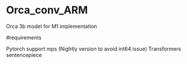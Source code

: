 # Orca_conv_ARM
Orca 3b model for M1 implementation

#requirements 

Pytorch support mps (Nightly version to avoid int64 issue)
Transformers
sentencepiece
